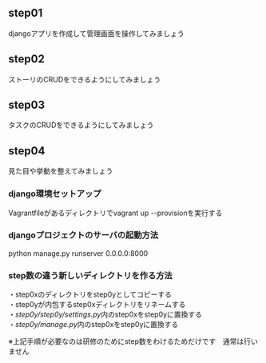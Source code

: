 ## step01
djangoアプリを作成して管理画面を操作してみましょう
## step02
ストーリのCRUDをできるようにしてみましょう
## step03
タスクのCRUDをできるようにしてみましょう
## step04
見た目や挙動を整えてみましょう
  
### django環境セットアップ
Vagrantfileがあるディレクトリでvagrant up --provisionを実行する
  
### djangoプロジェクトのサーバの起動方法
python manage.py runserver 0.0.0.0:8000
  
### step数の違う新しいディレクトリを作る方法
・step0xのディレクトリをstep0yとしてコピーする  
・step0yが内包するstep0xディレクトリをリネームする  
・*step0y/step0y/settings.py*内のstep0xをstep0yに置換する  
・*step0y/manage.py*内のstep0xをstep0yに置換する  
  
※上記手順が必要なのは研修のためにstep数をわけるためだけです　通常は行いません
